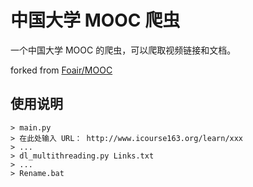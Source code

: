 # 中国大学 MOOC 爬虫

一个中国大学 MOOC 的爬虫，可以爬取视频链接和文档。

forked from [Foair/MOOC](https://github.com/Foair/MOOC)

## 使用说明

```
> main.py
> 在此处输入 URL： http://www.icourse163.org/learn/xxx
> ...
> dl_multithreading.py Links.txt
> ...
> Rename.bat
```